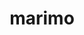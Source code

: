 ---
git: https://github.com/marimo-team/marimo
linkedin: https://linkedin.com/company/marimo-io
logohandle: marimoio
sort: marimo
title: marimo
twitter: https://x.com/marimo_io
website: https://marimo.io/
---